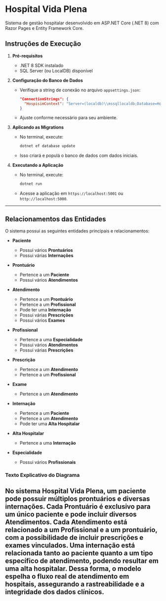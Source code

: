# Hospital Vida Plena

Sistema de gestão hospitalar desenvolvido em ASP.NET Core (.NET 8) com Razor Pages e Entity Framework Core.

## Instruções de Execução

1. **Pré-requisitos**
   - .NET 8 SDK instalado
   - SQL Server (ou LocalDB) disponível

2. **Configuração do Banco de Dados**
   - Verifique a string de conexão no arquivo `appsettings.json`:
     ```json
     "ConnectionStrings": {
       "HospisimContext": "Server=(localdb)\\mssqllocaldb;Database=HospisimDb;Trusted_Connection=True;MultipleActiveResultSets=true"
     }
     ```
   - Ajuste conforme necessário para seu ambiente.

3. **Aplicando as Migrations**
   - No terminal, execute:
     ```sh
     dotnet ef database update
     ```
   - Isso criará e populá o banco de dados com dados iniciais.

4. **Executando a Aplicação**
   - No terminal, execute:
     ```sh
     dotnet run
     ```
   - Acesse a aplicação em `https://localhost:5001` ou `http://localhost:5000`.

---

## Relacionamentos das Entidades

O sistema possui as seguintes entidades principais e relacionamentos:

- **Paciente**
  - Possui vários **Prontuários**
  - Possui várias **Internações**

- **Prontuário**
  - Pertence a um **Paciente**
  - Possui vários **Atendimentos**

- **Atendimento**
  - Pertence a um **Prontuário**
  - Pertence a um **Profissional**
  - Pode ter uma **Internação**
  - Possui várias **Prescrições**
  - Possui vários **Exames**

- **Profissional**
  - Pertence a uma **Especialidade**
  - Possui vários **Atendimentos**
  - Possui várias **Prescrições**

- **Prescrição**
  - Pertence a um **Atendimento**
  - Pertence a um **Profissional**

- **Exame**
  - Pertence a um **Atendimento**

- **Internação**
  - Pertence a um **Paciente**
  - Pertence a um **Atendimento**
  - Pode ter uma **Alta Hospitalar**

- **Alta Hospitalar**
  - Pertence a uma **Internação**

- **Especialidade**
  - Possui vários **Profissionais**

### Texto Explicativo do Diagrama
No sistema Hospital Vida Plena, um paciente pode possuir múltiplos prontuários e diversas internações.  Cada Prontuário é exclusivo para um único paciente e pode incluir diversos Atendimentos.  Cada Atendimento está relacionado a um Profissional e a um prontuário, com a possibilidade de incluir prescrições e exames vinculados.  Uma internação está relacionada tanto ao paciente quanto a um tipo específico de atendimento, podendo resultar em uma alta hospitalar.  Dessa forma, o modelo espelha o fluxo real de atendimento em hospitais, assegurando a rastreabilidade e a integridade dos dados clínicos.
---
